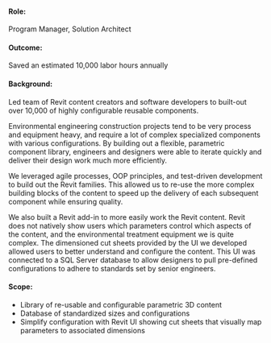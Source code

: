 #### Role:
Program Manager, Solution Architect

#### Outcome:
Saved an estimated 10,000 labor hours annually

#### Background:
Led team of Revit content creators and software developers to built-out over 10,000 of highly configurable reusable components.

Environmental engineering construction projects tend to be very process and equipment heavy, and require a lot of complex specialized components with various configurations. By building out a flexible, parametric component library, engineers and designers were able to iterate quickly and deliver their design work much more efficiently. 

We leveraged agile processes, OOP principles, and test-driven development to build out the Revit families. This allowed us to re-use the more complex building blocks of the content to speed up the delivery of each subsequent component while ensuring quality. 

We also built a Revit add-in to more easily work the Revit content. Revit does not natively show users which parameters control which aspects of the content, and the environmental treatment equipment we is quite complex. The dimensioned cut sheets provided by the UI we developed allowed users to better understand and configure the content. This UI was connected to a SQL Server database to allow designers to pull pre-defined configurations to adhere to standards set by senior engineers. 

#### Scope:
- Library of re-usable and configurable parametric 3D content
- Database of standardized sizes and configurations
- Simplify configuration with Revit UI showing cut sheets that visually map parameters to associated dimensions
